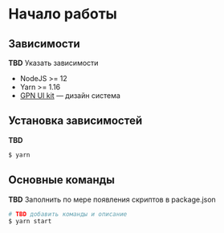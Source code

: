 # Начало работы

## Зависимости

**TBD** Указать зависимости

- NodeJS >= 12
- Yarn >= 1.16
- [GPN UI kit](https://github.com/gpn-prototypes/ui-kit) — дизайн система

## Установка зависимостей

**TBD**

```bash
$ yarn
```

## Основные команды

**TBD** Заполнить по мере появления скриптов в package.json

```bash
# TBD добавить команды и описание
$ yarn start
```
